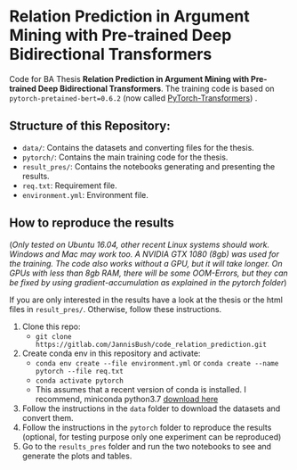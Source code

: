 # Relation Prediction in Argument Mining with Pre-trained Deep Bidirectional Transformers

Code for BA Thesis **Relation Prediction in Argument Mining with Pre-trained Deep Bidirectional Transformers**.
The training code is based on `pytorch-pretained-bert=0.6.2` (now called [PyTorch-Transformers](https://github.com/huggingface/pytorch-transformers)) .

## Structure of this Repository:
- `data/`: Contains the datasets and converting files for the thesis.
- `pytorch/`: Contains the main training code for the thesis.
- `result_pres/`: Contains the notebooks generating and presenting the results.
- `req.txt`: Requirement file.
- `environment.yml`: Environment file.

## How to reproduce the results
(*Only tested on Ubuntu 16.04, other recent Linux systems should work. Windows and Mac may work too. 
A NVIDIA GTX 1080 (8gb) was used for the training. The code also works without a GPU, but it will take longer. On GPUs with less than 8gb RAM, there will be some OOM-Errors, but they can be fixed by using gradient-accumulation as explained in the pytorch folder*)

If you are only interested in the results have a look at the thesis or the html files in `result_pres/`. Otherwise, follow these instructions.
1. Clone this repo: 
    - `git clone https://gitlab.com/JannisBush/code_relation_prediction.git`
2. Create conda env in this repository and activate: 
    - `conda env create --file environment.yml` or `conda create --name pytorch --file req.txt`
    - `conda activate pytorch`
    - This assumes that a recent version of conda is installed. I recommend, miniconda python3.7 [download here](https://docs.conda.io/en/latest/miniconda.html)
3. Follow the instructions in the `data` folder to download the datasets and convert them.
4. Follow the instructions in the `pytorch` folder to reproduce the results (optional, for testing purpose only one experiment can be reproduced)
5. Go to the `results_pres` folder and run the two notebooks to see and generate the plots and tables.
